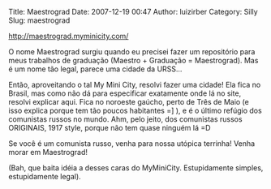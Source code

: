 Title: Maestrograd
Date: 2007-12-19 00:47
Author: luizirber
Category: Silly
Slug: maestrograd

<http://maestrograd.myminicity.com/>

O nome Maestrograd surgiu quando eu precisei fazer um repositório para
meus trabalhos de graduação (Maestro + Graduação = Maestrograd). Mas é
um nome tão legal, parece uma cidade da URSS...

Então, aproveitando o tal My Mini City, resolvi fazer uma cidade! Ela
fica no Brasil, mas como não dá para especificar exatamente onde lá no
site, resolvi explicar aqui. Fica no noroeste gaúcho, perto de Três de
Maio (e isso explica porque tem tão poucos habitantes =] ), e é o último
refúgio dos comunistas russos no mundo. Ahm, pelo jeito, dos comunistas
russos ORIGINAIS, 1917 style, porque não tem quase ninguém lá =D

Se você é um comunista russo, venha para nossa utópica terrinha! Venha
morar em Maestrograd!

(Bah, que baita idéia a desses caras do MyMiniCity. Estupidamente
simples, estupidamente legal).
